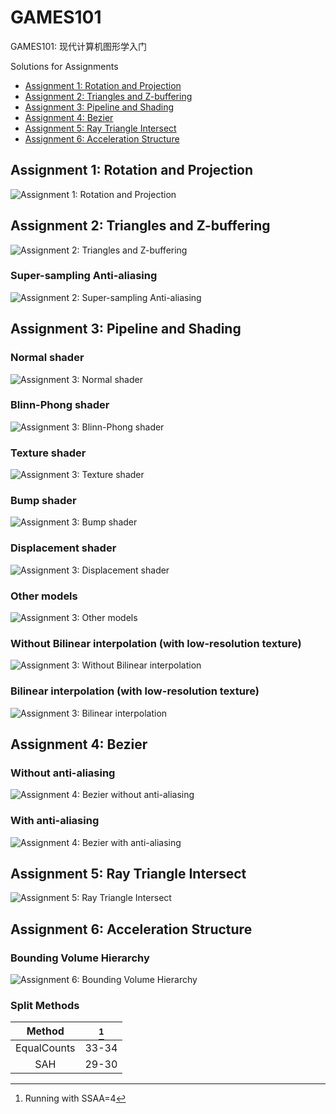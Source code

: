 # GAMES101

GAMES101: 现代计算机图形学入门

Solutions for Assignments

- [Assignment 1: Rotation and Projection](/Assignment1)
- [Assignment 2: Triangles and Z-buffering](/Assignment2)
- [Assignment 3: Pipeline and Shading](/Assignment3)
- [Assignment 4: Bezier](/Assignment4)
- [Assignment 5: Ray Triangle Intersect](/Assignment5)
- [Assignment 6: Acceleration Structure](/Assignment6)

## Assignment 1: Rotation and Projection

![Assignment 1: Rotation and Projection](/Assignment1/images/output.png)


## Assignment 2: Triangles and Z-buffering

![Assignment 2: Triangles and Z-buffering](/Assignment2/images/output.png)

### Super-sampling Anti-aliasing

![Assignment 2: Super-sampling Anti-aliasing](/Assignment2/images/output_ssaa4x.png)


## Assignment 3: Pipeline and Shading

### Normal shader

![Assignment 3: Normal shader](/Assignment3/images/normal_2x.png)

### Blinn-Phong shader

![Assignment 3: Blinn-Phong shader](/Assignment3/images/phong_2x.png)

### Texture shader

![Assignment 3: Texture shader](/Assignment3/images/texture_2x.png)

### Bump shader

![Assignment 3: Bump shader](/Assignment3/images/bump_2x.png)

### Displacement shader

![Assignment 3: Displacement shader](/Assignment3/images/displacement_2x.png)

### Other models

![Assignment 3: Other models](/Assignment3/images/cube.png)

### Without Bilinear interpolation (with low-resolution texture)

![Assignment 3: Without Bilinear interpolation](/Assignment3/images/texture_low.png)

### Bilinear interpolation (with low-resolution texture)

![Assignment 3: Bilinear interpolation](/Assignment3/images/texture_low_bilinear.png)


## Assignment 4: Bezier

### Without anti-aliasing

![Assignment 4: Bezier without anti-aliasing](/Assignment4/images/my_bezier_curve.png)

### With anti-aliasing

![Assignment 4: Bezier with anti-aliasing](/Assignment4/images/my_bezier_curve_aa.png)


## Assignment 5: Ray Triangle Intersect

![Assignment 5: Ray Triangle Intersect](/Assignment5/images/binary_4x.png)


## Assignment 6: Acceleration Structure

### Bounding Volume Hierarchy

![Assignment 6: Bounding Volume Hierarchy](/Assignment6/images/binary_4x.png)

### Split Methods

| Method      | [^Time (seconds)] |
| :---:       | :---:          |
| EqualCounts | 33-34          |
| SAH         | 29-30          |

[^Time (seconds)]: Running with SSAA=4
